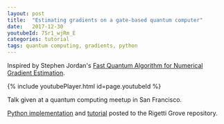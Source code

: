 ```yaml
---
layout: post
title:  "Estimating gradients on a gate-based quantum computer"
date:   2017-12-30
youtubeId: 7Sr1_wjRm_E
categories: tutorial
tags: quantum computing, gradients, python
---
```


Inspired by Stephen Jordan's [Fast Quantum Algorithm for Numerical Gradient Estimation](https://journals.aps.org/prl/abstract/10.1103/PhysRevLett.95.050501).

{% include youtubePlayer.html id=page.youtubeId %}

Talk given at a quantum computing meetup in San Francisco.

[Python implementation](https://github.com/rigetticomputing/grove/tree/master/grove/alpha/jordan_gradient) and
[tutorial](https://github.com/rigetticomputing/grove/blob/master/examples/JordanGradient.ipynb) posted to the Rigetti Grove repository.
